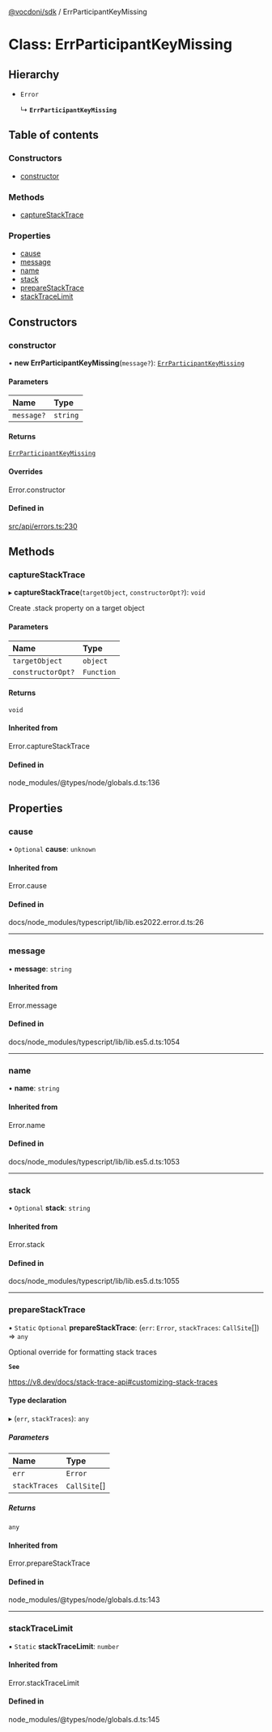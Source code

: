 [@vocdoni/sdk](/sdk) / ErrParticipantKeyMissing

# Class: ErrParticipantKeyMissing

## Hierarchy

- `Error`

  ↳ **`ErrParticipantKeyMissing`**

## Table of contents

### Constructors

- [constructor](ErrParticipantKeyMissing#constructor)

### Methods

- [captureStackTrace](ErrParticipantKeyMissing#capturestacktrace)

### Properties

- [cause](ErrParticipantKeyMissing#cause)
- [message](ErrParticipantKeyMissing#message)
- [name](ErrParticipantKeyMissing#name)
- [stack](ErrParticipantKeyMissing#stack)
- [prepareStackTrace](ErrParticipantKeyMissing#preparestacktrace)
- [stackTraceLimit](ErrParticipantKeyMissing#stacktracelimit)

## Constructors

### constructor

• **new ErrParticipantKeyMissing**(`message?`): [`ErrParticipantKeyMissing`](ErrParticipantKeyMissing)

#### Parameters

| Name | Type |
| :------ | :------ |
| `message?` | `string` |

#### Returns

[`ErrParticipantKeyMissing`](ErrParticipantKeyMissing)

#### Overrides

Error.constructor

#### Defined in

[src/api/errors.ts:230](https://github.com/vocdoni/vocdoni-sdk/blob/179c92b4cecfec787d968dc02b519f64ee15c5d3/src/api/errors.ts#L230)

## Methods

### captureStackTrace

▸ **captureStackTrace**(`targetObject`, `constructorOpt?`): `void`

Create .stack property on a target object

#### Parameters

| Name | Type |
| :------ | :------ |
| `targetObject` | `object` |
| `constructorOpt?` | `Function` |

#### Returns

`void`

#### Inherited from

Error.captureStackTrace

#### Defined in

node_modules/@types/node/globals.d.ts:136

## Properties

### cause

• `Optional` **cause**: `unknown`

#### Inherited from

Error.cause

#### Defined in

docs/node_modules/typescript/lib/lib.es2022.error.d.ts:26

___

### message

• **message**: `string`

#### Inherited from

Error.message

#### Defined in

docs/node_modules/typescript/lib/lib.es5.d.ts:1054

___

### name

• **name**: `string`

#### Inherited from

Error.name

#### Defined in

docs/node_modules/typescript/lib/lib.es5.d.ts:1053

___

### stack

• `Optional` **stack**: `string`

#### Inherited from

Error.stack

#### Defined in

docs/node_modules/typescript/lib/lib.es5.d.ts:1055

___

### prepareStackTrace

▪ `Static` `Optional` **prepareStackTrace**: (`err`: `Error`, `stackTraces`: `CallSite`[]) => `any`

Optional override for formatting stack traces

**`See`**

https://v8.dev/docs/stack-trace-api#customizing-stack-traces

#### Type declaration

▸ (`err`, `stackTraces`): `any`

##### Parameters

| Name | Type |
| :------ | :------ |
| `err` | `Error` |
| `stackTraces` | `CallSite`[] |

##### Returns

`any`

#### Inherited from

Error.prepareStackTrace

#### Defined in

node_modules/@types/node/globals.d.ts:143

___

### stackTraceLimit

▪ `Static` **stackTraceLimit**: `number`

#### Inherited from

Error.stackTraceLimit

#### Defined in

node_modules/@types/node/globals.d.ts:145
